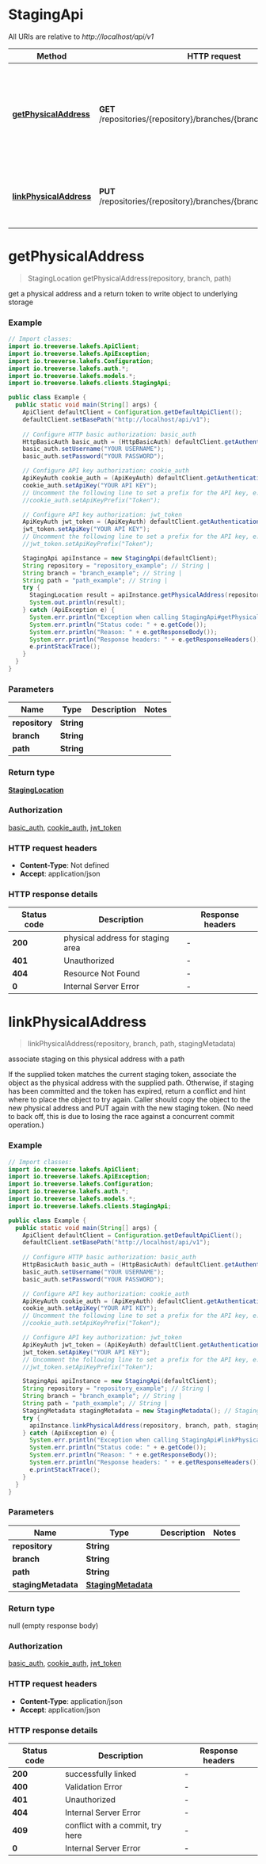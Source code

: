 # StagingApi

All URIs are relative to *http://localhost/api/v1*

Method | HTTP request | Description
------------- | ------------- | -------------
[**getPhysicalAddress**](StagingApi.md#getPhysicalAddress) | **GET** /repositories/{repository}/branches/{branch}/staging/backing | get a physical address and a return token to write object to underlying storage
[**linkPhysicalAddress**](StagingApi.md#linkPhysicalAddress) | **PUT** /repositories/{repository}/branches/{branch}/staging/backing | associate staging on this physical address with a path


<a name="getPhysicalAddress"></a>
# **getPhysicalAddress**
> StagingLocation getPhysicalAddress(repository, branch, path)

get a physical address and a return token to write object to underlying storage

### Example
```java
// Import classes:
import io.treeverse.lakefs.ApiClient;
import io.treeverse.lakefs.ApiException;
import io.treeverse.lakefs.Configuration;
import io.treeverse.lakefs.auth.*;
import io.treeverse.lakefs.models.*;
import io.treeverse.lakefs.clients.StagingApi;

public class Example {
  public static void main(String[] args) {
    ApiClient defaultClient = Configuration.getDefaultApiClient();
    defaultClient.setBasePath("http://localhost/api/v1");
    
    // Configure HTTP basic authorization: basic_auth
    HttpBasicAuth basic_auth = (HttpBasicAuth) defaultClient.getAuthentication("basic_auth");
    basic_auth.setUsername("YOUR USERNAME");
    basic_auth.setPassword("YOUR PASSWORD");

    // Configure API key authorization: cookie_auth
    ApiKeyAuth cookie_auth = (ApiKeyAuth) defaultClient.getAuthentication("cookie_auth");
    cookie_auth.setApiKey("YOUR API KEY");
    // Uncomment the following line to set a prefix for the API key, e.g. "Token" (defaults to null)
    //cookie_auth.setApiKeyPrefix("Token");

    // Configure API key authorization: jwt_token
    ApiKeyAuth jwt_token = (ApiKeyAuth) defaultClient.getAuthentication("jwt_token");
    jwt_token.setApiKey("YOUR API KEY");
    // Uncomment the following line to set a prefix for the API key, e.g. "Token" (defaults to null)
    //jwt_token.setApiKeyPrefix("Token");

    StagingApi apiInstance = new StagingApi(defaultClient);
    String repository = "repository_example"; // String | 
    String branch = "branch_example"; // String | 
    String path = "path_example"; // String | 
    try {
      StagingLocation result = apiInstance.getPhysicalAddress(repository, branch, path);
      System.out.println(result);
    } catch (ApiException e) {
      System.err.println("Exception when calling StagingApi#getPhysicalAddress");
      System.err.println("Status code: " + e.getCode());
      System.err.println("Reason: " + e.getResponseBody());
      System.err.println("Response headers: " + e.getResponseHeaders());
      e.printStackTrace();
    }
  }
}
```

### Parameters

Name | Type | Description  | Notes
------------- | ------------- | ------------- | -------------
 **repository** | **String**|  |
 **branch** | **String**|  |
 **path** | **String**|  |

### Return type

[**StagingLocation**](StagingLocation.md)

### Authorization

[basic_auth](../README.md#basic_auth), [cookie_auth](../README.md#cookie_auth), [jwt_token](../README.md#jwt_token)

### HTTP request headers

 - **Content-Type**: Not defined
 - **Accept**: application/json

### HTTP response details
| Status code | Description | Response headers |
|-------------|-------------|------------------|
**200** | physical address for staging area |  -  |
**401** | Unauthorized |  -  |
**404** | Resource Not Found |  -  |
**0** | Internal Server Error |  -  |

<a name="linkPhysicalAddress"></a>
# **linkPhysicalAddress**
> linkPhysicalAddress(repository, branch, path, stagingMetadata)

associate staging on this physical address with a path

If the supplied token matches the current staging token, associate the object as the physical address with the supplied path.  Otherwise, if staging has been committed and the token has expired, return a conflict and hint where to place the object to try again.  Caller should copy the object to the new physical address and PUT again with the new staging token.  (No need to back off, this is due to losing the race against a concurrent commit operation.) 

### Example
```java
// Import classes:
import io.treeverse.lakefs.ApiClient;
import io.treeverse.lakefs.ApiException;
import io.treeverse.lakefs.Configuration;
import io.treeverse.lakefs.auth.*;
import io.treeverse.lakefs.models.*;
import io.treeverse.lakefs.clients.StagingApi;

public class Example {
  public static void main(String[] args) {
    ApiClient defaultClient = Configuration.getDefaultApiClient();
    defaultClient.setBasePath("http://localhost/api/v1");
    
    // Configure HTTP basic authorization: basic_auth
    HttpBasicAuth basic_auth = (HttpBasicAuth) defaultClient.getAuthentication("basic_auth");
    basic_auth.setUsername("YOUR USERNAME");
    basic_auth.setPassword("YOUR PASSWORD");

    // Configure API key authorization: cookie_auth
    ApiKeyAuth cookie_auth = (ApiKeyAuth) defaultClient.getAuthentication("cookie_auth");
    cookie_auth.setApiKey("YOUR API KEY");
    // Uncomment the following line to set a prefix for the API key, e.g. "Token" (defaults to null)
    //cookie_auth.setApiKeyPrefix("Token");

    // Configure API key authorization: jwt_token
    ApiKeyAuth jwt_token = (ApiKeyAuth) defaultClient.getAuthentication("jwt_token");
    jwt_token.setApiKey("YOUR API KEY");
    // Uncomment the following line to set a prefix for the API key, e.g. "Token" (defaults to null)
    //jwt_token.setApiKeyPrefix("Token");

    StagingApi apiInstance = new StagingApi(defaultClient);
    String repository = "repository_example"; // String | 
    String branch = "branch_example"; // String | 
    String path = "path_example"; // String | 
    StagingMetadata stagingMetadata = new StagingMetadata(); // StagingMetadata | 
    try {
      apiInstance.linkPhysicalAddress(repository, branch, path, stagingMetadata);
    } catch (ApiException e) {
      System.err.println("Exception when calling StagingApi#linkPhysicalAddress");
      System.err.println("Status code: " + e.getCode());
      System.err.println("Reason: " + e.getResponseBody());
      System.err.println("Response headers: " + e.getResponseHeaders());
      e.printStackTrace();
    }
  }
}
```

### Parameters

Name | Type | Description  | Notes
------------- | ------------- | ------------- | -------------
 **repository** | **String**|  |
 **branch** | **String**|  |
 **path** | **String**|  |
 **stagingMetadata** | [**StagingMetadata**](StagingMetadata.md)|  |

### Return type

null (empty response body)

### Authorization

[basic_auth](../README.md#basic_auth), [cookie_auth](../README.md#cookie_auth), [jwt_token](../README.md#jwt_token)

### HTTP request headers

 - **Content-Type**: application/json
 - **Accept**: application/json

### HTTP response details
| Status code | Description | Response headers |
|-------------|-------------|------------------|
**200** | successfully linked |  -  |
**400** | Validation Error |  -  |
**401** | Unauthorized |  -  |
**404** | Internal Server Error |  -  |
**409** | conflict with a commit, try here |  -  |
**0** | Internal Server Error |  -  |


